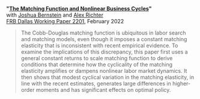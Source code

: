 **"[The Matching Function and Nonlinear Business Cycles](BRT-nonlinearities.pdf)"**  
with [Joshua Bernstein](https://www.linkedin.com/in/joshua-bernstein-47baa332) and [Alex Richter](http://www.alexrichterecon.com/)  
[FRB Dallas Working Paper 2201](https://doi.org/10.24149/wp2201), February 2022

> The Cobb-Douglas matching function is ubiquitous in labor search and matching models, even though it imposes a constant matching elasticity that is inconsistent with recent empirical evidence. To examine the implications of this discrepancy, this paper first uses a general constant returns to scale matching function to derive conditions that determine how the cyclicality of the matching elasticity amplifies or dampens nonlinear labor market dynamics. It then shows that modest cyclical variation in the matching elasticity, in line with the recent estimates, generates large differences in higher-order moments and has significant effects on optimal policy.